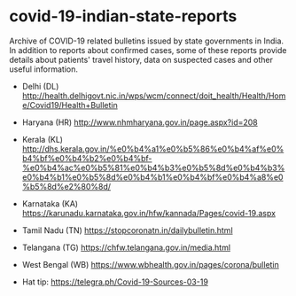# covid-19-indian-state-reports
Archive of COVID-19 related bulletins issued by state governments in India. In addition to reports about confirmed cases, some of these reports provide details about patients' travel history, data on suspected cases and other useful information.

- Delhi (DL)
http://health.delhigovt.nic.in/wps/wcm/connect/doit_health/Health/Home/Covid19/Health+Bulletin

- Haryana (HR)
http://www.nhmharyana.gov.in/page.aspx?id=208

- Kerala (KL)
http://dhs.kerala.gov.in/%e0%b4%a1%e0%b5%86%e0%b4%af%e0%b4%bf%e0%b4%b2%e0%b4%bf-%e0%b4%ac%e0%b5%81%e0%b4%b3%e0%b5%8d%e0%b4%b3%e0%b4%b1%e0%b5%8d%e0%b4%b1%e0%b4%bf%e0%b4%a8%e0%b5%8d%e2%80%8d/

- Karnataka (KA)
https://karunadu.karnataka.gov.in/hfw/kannada/Pages/covid-19.aspx

- Tamil Nadu (TN)
https://stopcoronatn.in/dailybulletin.html

- Telangana (TG)
https://chfw.telangana.gov.in/media.html

- West Bengal (WB)
https://www.wbhealth.gov.in/pages/corona/bulletin

- Hat tip: https://telegra.ph/Covid-19-Sources-03-19
